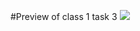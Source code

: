 #Preview of class 1 task 3
![](https://github.com/user-attachments/assets/0e480989-a7b2-48ff-9539-9a14b893a5a6)
